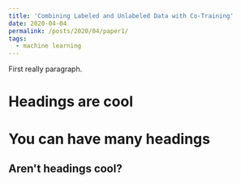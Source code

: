 ```yaml
---
title: 'Combining Labeled and Unlabeled Data with Co-Training'
date: 2020-04-04
permalink: /posts/2020/04/paper1/
tags:
  - machine learning
---
```


First really paragraph.

Headings are cool
======

You can have many headings
======

Aren't headings cool?
------